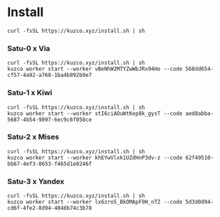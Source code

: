 # Install
```
curl -fsSL https://kuzco.xyz/install.sh | sh
```

### Satu-0 x Via
```
curl -fsSL https://kuzco.xyz/install.sh | sh
kuzco worker start --worker vBeNhW2MTYZwWbJRx94Ho --code 568dd654-cf57-4a92-a768-1ba4b892b9e7
```

### Satu-1 x Kiwi
```
curl -fsSL https://kuzco.xyz/install.sh | sh
kuzco worker start --worker stI6ciAOuWtKep8k_gysT --code aed8abba-5687-4b54-9097-6ec9c6f058ce
```

### Satu-2 x Mises
```
curl -fsSL https://kuzco.xyz/install.sh | sh
kuzco worker start --worker khEYwVlxk1UZdHnP3dv-z --code 62f49510-bb67-4ef3-8653-f465d1e0246f
```

### Satu-3 x Yandex
```
curl -fsSL https://kuzco.xyz/install.sh | sh
kuzco worker start --worker lx6zro5_BkOMApF9H_nTZ --code 5d3d0d94-cd6f-4fe2-8d94-4048b74c3b78
```
